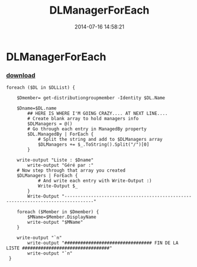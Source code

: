 ﻿---
pid:            5309
poster:         kittz
title:          DLManagerForEach
date:           2014-07-16 14:58:21
format:         posh
parent:         0
parent:         0

---

# DLManagerForEach

### [download](5309.ps1)



```posh
foreach ($DL in $DLList) {
 
    $Dmember= get-distributiongroupmember -Identity $DL.Name
 
    $Dname=$DL.name
        ## HERE IS WHERE I'M GOING CRAZY.... AT NEXT LINE....
		# Create blank array to hold managers info
		$DLManagers = @()
		# Go through each entry in ManagedBy property
		$DL.ManagedBy | ForEach {
			# Split the string and add to $DLManagers array
			$DLManagers += $_.ToString().Split("/")[0]
		}
 
    write-output "Liste : $Dname"
        write-output "Géré par :"
	# Now step through that array you created
	$DLManagers | ForEach {
			# And write each entry with Write-Output :)
			Write-Output $_
		}
        Write-Output "---------------------------------------------------------------------------------"
 
    foreach ($Member in $Dmember) {
        $MName=$Member.DisplayName
        write-output "$MName"
    }
 
    write-output "`n"
        write-output "################################# FIN DE LA LISTE #################################"
        write-output "`n"
 }
```
